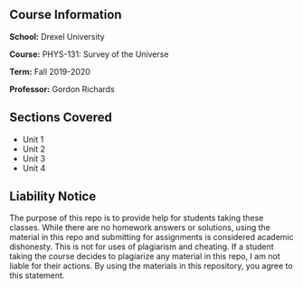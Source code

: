## Course Information

**School:** Drexel University

**Course:** PHYS-131: Survey of the Universe

**Term:** Fall 2019-2020

**Professor:** Gordon Richards

## Sections Covered
- Unit 1
- Unit 2
- Unit 3
- Unit 4

## Liability Notice
The purpose of this repo is to provide help for students taking these classes. 
While there are no homework answers or solutions, 
using the material in this repo and submitting for assignments is considered academic dishonesty. 
This is not for uses of plagiarism and cheating. 
If a student taking the course decides to plagiarize any material in this repo, 
I am not liable for their actions. 
By using the materials in this repository, you agree to this statement.
